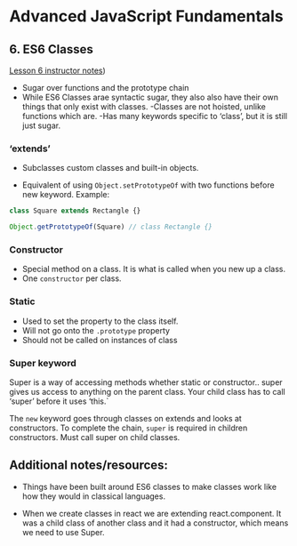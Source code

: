 # Advanced JavaScript Fundamentals

## 6. ES6 Classes

[Lesson 6 instructor notes](https://github.com/twclark0/advanced-javascript-fundamentals/tree/master/lesson-6))

- Sugar over functions and the prototype chain
- While ES6 Classes arae syntactic sugar, they also also have their own things that only exist with classes.
-Classes are not hoisted, unlike functions which are. 
-Has many keywords specific to ‘class’, but it is still just sugar.

### ‘extends’ 

- Subclasses custom classes and built-in objects.

- Equivalent of using ```Object.setPrototypeOf``` with two functions before new keyword. Example:

```javascript
class Square extends Rectangle {}

Object.getPrototypeOf(Square) // class Rectangle {}
```

### Constructor
 - Special method on a class. It is what is called when you new up a class. 
 - One ```constructor``` per class. 

### Static

- Used to set the property to the class itself. 
- Will not go onto the ```.prototype``` property
- Should not be called on instances of class

### Super keyword

Super is a way of accessing methods whether static or constructor.. super gives us access to anything on the parent class. Your child class has to call ‘super’ before it uses ‘this.`

The ```new``` keyword goes through classes on extends and looks at constructors. To complete the chain, ```super``` is required in children constructors. Must call super on child classes.

## Additional notes/resources:

- Things have been built around ES6 classes to make classes work like how they would in classical languages.

- When we create classes in react we are extending react.component. It was a child class of another class and it had a constructor, which means we need to use Super. 